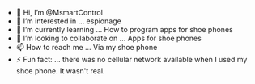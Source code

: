 - 👋 Hi, I’m @MsmartControl
- 👀 I’m interested in ... espionage
- 🌱 I’m currently learning ... How to program apps for shoe phones
- 💞️ I’m looking to collaborate on ... Apps for shoe phones
- 📫 How to reach me ... Via my shoe phone
- ⚡ Fun fact: ... there was no cellular network available when I used my shoe phone.  It wasn't real.

<!---
MsmartControl/MsmartControl is a ✨ special ✨ repository because its `README.md` (this file) appears on your GitHub profile.
You can click the Preview link to take a look at your changes.
--->
